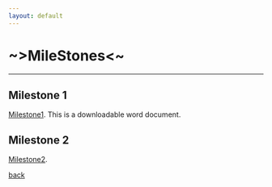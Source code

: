 ```yaml
---
layout: default
---
```


# ~>MileStones<~
* * *

## Milestone 1

[Milestone1](./Milestone1.pdf). This is a downloadable word document.


## Milestone 2

[Milestone2](https://docs.google.com/document/d/1B82dB6rPXMC3dKqDq5iS3Ek_2H6csvGiNURLtLO_BuQ/edit?usp=sharing).

[back](./)
